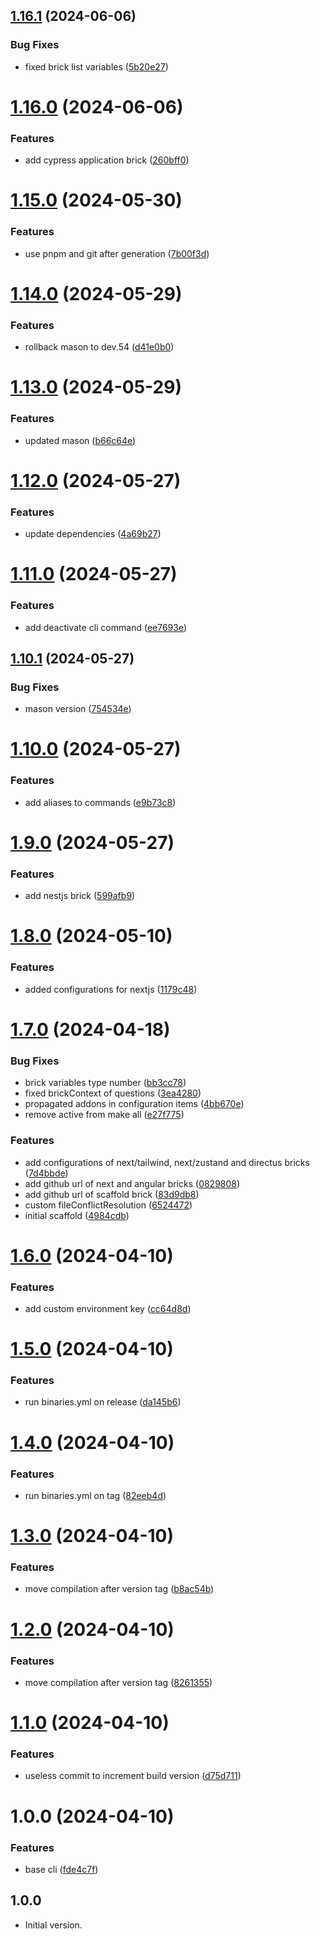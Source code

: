 ## [1.16.1](https://github.com/acadevmy/devmy_cli/compare/v1.16.0...v1.16.1) (2024-06-06)


### Bug Fixes

* fixed brick list variables ([5b20e27](https://github.com/acadevmy/devmy_cli/commit/5b20e27ca8422ebeec456a5d518f43bfd3ade0ee))

# [1.16.0](https://github.com/acadevmy/devmy_cli/compare/v1.15.0...v1.16.0) (2024-06-06)


### Features

* add cypress application brick ([260bff0](https://github.com/acadevmy/devmy_cli/commit/260bff056205653a81d2b0d46be13ec545240bde))

# [1.15.0](https://github.com/acadevmy/devmy_cli/compare/v1.14.0...v1.15.0) (2024-05-30)


### Features

* use pnpm and git after generation ([7b00f3d](https://github.com/acadevmy/devmy_cli/commit/7b00f3d55398e6f198110ea8c72dfb15fb9b647e))

# [1.14.0](https://github.com/acadevmy/devmy_cli/compare/v1.13.0...v1.14.0) (2024-05-29)


### Features

* rollback mason to dev.54 ([d41e0b0](https://github.com/acadevmy/devmy_cli/commit/d41e0b0a69bb39682ec30970ab5170d34e564a78))

# [1.13.0](https://github.com/acadevmy/devmy_cli/compare/v1.12.0...v1.13.0) (2024-05-29)


### Features

* updated mason ([b66c64e](https://github.com/acadevmy/devmy_cli/commit/b66c64e66bba62b1ecdc764f71d858a4142acaa9))

# [1.12.0](https://github.com/acadevmy/devmy_cli/compare/v1.11.0...v1.12.0) (2024-05-27)


### Features

* update dependencies ([4a69b27](https://github.com/acadevmy/devmy_cli/commit/4a69b2767c68fe1cc67c629928915706344b63f1))

# [1.11.0](https://github.com/acadevmy/devmy_cli/compare/v1.10.1...v1.11.0) (2024-05-27)


### Features

* add deactivate cli command ([ee7693e](https://github.com/acadevmy/devmy_cli/commit/ee7693ec6072a4eb48b9417bcfb86a3c4a53f9b8))

## [1.10.1](https://github.com/acadevmy/devmy_cli/compare/v1.10.0...v1.10.1) (2024-05-27)


### Bug Fixes

* mason version ([754534e](https://github.com/acadevmy/devmy_cli/commit/754534e4756027b9768e581cb7285311f8e77321))

# [1.10.0](https://github.com/acadevmy/devmy_cli/compare/v1.9.0...v1.10.0) (2024-05-27)


### Features

* add aliases to commands ([e9b73c8](https://github.com/acadevmy/devmy_cli/commit/e9b73c8fd6dce6824fa3f2de42e18978c407a934))

# [1.9.0](https://github.com/acadevmy/devmy_cli/compare/v1.8.0...v1.9.0) (2024-05-27)


### Features

* add nestjs brick ([599afb9](https://github.com/acadevmy/devmy_cli/commit/599afb94c1927d747ac9a512b0733890b408acdc))

# [1.8.0](https://github.com/acadevmy/devmy_cli/compare/v1.7.0...v1.8.0) (2024-05-10)


### Features

* added configurations for nextjs ([1179c48](https://github.com/acadevmy/devmy_cli/commit/1179c485e9873537506a622dd311e04a1bc83683))

# [1.7.0](https://github.com/acadevmy/devmy_cli/compare/v1.6.0...v1.7.0) (2024-04-18)


### Bug Fixes

* brick variables type number ([bb3cc78](https://github.com/acadevmy/devmy_cli/commit/bb3cc78b820885c5ea5468d7abe6ef9d7fe06f99))
* fixed brickContext of questions ([3ea4280](https://github.com/acadevmy/devmy_cli/commit/3ea428012c711c96d0457f61c3dd29fcadcbaabd))
* propagated addons in configuration items ([4bb670e](https://github.com/acadevmy/devmy_cli/commit/4bb670e7a041e9e3d4f984b06ff4b61dfc6c0668))
* remove active from make all ([e27f775](https://github.com/acadevmy/devmy_cli/commit/e27f775df675d21d02bc040fa8494fe70aa614eb))


### Features

* add configurations of next/tailwind, next/zustand and directus bricks ([7d4bbde](https://github.com/acadevmy/devmy_cli/commit/7d4bbde360dd2e1b3059a0a9b80a9a1941a5d18b))
* add github url of next and angular bricks ([0829808](https://github.com/acadevmy/devmy_cli/commit/0829808fea60ebbce5d9ce289e80e7aa79672155))
* add github url of scaffold brick ([83d9db8](https://github.com/acadevmy/devmy_cli/commit/83d9db884c8809356874594a1c4a7ecb9fb28cd0))
* custom fileConflictResolution ([6524472](https://github.com/acadevmy/devmy_cli/commit/65244724db49ca82fc3f64d1c59234a88d57d49f))
* initial scaffold ([4984cdb](https://github.com/acadevmy/devmy_cli/commit/4984cdbef89d18c71495868d53548e377962cb68))

# [1.6.0](https://github.com/acadevmy/devmy_cli/compare/v1.5.0...v1.6.0) (2024-04-10)


### Features

* add custom environment key ([cc64d8d](https://github.com/acadevmy/devmy_cli/commit/cc64d8db37e412996fb2b5bac25c733ada536333))

# [1.5.0](https://github.com/acadevmy/devmy_cli/compare/v1.4.0...v1.5.0) (2024-04-10)


### Features

* run binaries.yml on release ([da145b6](https://github.com/acadevmy/devmy_cli/commit/da145b6a8670b07906dc4af0aeb3b863c989d0ac))

# [1.4.0](https://github.com/acadevmy/devmy_cli/compare/v1.3.0...v1.4.0) (2024-04-10)


### Features

* run binaries.yml on tag ([82eeb4d](https://github.com/acadevmy/devmy_cli/commit/82eeb4de2b96dff955fcd0ee79b27a64b09c2d08))

# [1.3.0](https://github.com/acadevmy/devmy_cli/compare/v1.2.0...v1.3.0) (2024-04-10)


### Features

* move compilation after version tag ([b8ac54b](https://github.com/acadevmy/devmy_cli/commit/b8ac54b002822a01c9005a49080d42c3c42cde8b))

# [1.2.0](https://github.com/acadevmy/devmy_cli/compare/v1.1.0...v1.2.0) (2024-04-10)


### Features

* move compilation after version tag ([8261355](https://github.com/acadevmy/devmy_cli/commit/8261355af61806e0b861bc2ef7b3f250413e4a12))

# [1.1.0](https://github.com/acadevmy/devmy_cli/compare/v1.0.0...v1.1.0) (2024-04-10)


### Features

* useless commit to increment build version ([d75d711](https://github.com/acadevmy/devmy_cli/commit/d75d7119b9bfc8d37309016d005e95670868f342))

# 1.0.0 (2024-04-10)


### Features

* base cli ([fde4c7f](https://github.com/acadevmy/devmy_cli/commit/fde4c7f8970c5af2562a2b72523fe4bce3b5181d))

## 1.0.0

- Initial version.
